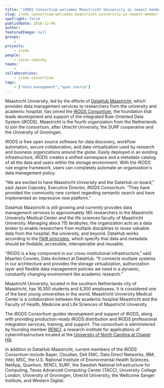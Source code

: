 ```yaml
---
title: "iRODS Consortium welcomes Maastricht University as newest member"
slug: irods-consortium-welcomes-maastricht-university-as-newest-member
spotlight: false
publishDate: 2018-12-06
author: 
featuredImage: null
groups:
    - 
projects:
    - irods
people:
    - jason-coposky
teams: 
    - 
collaborations:
    - irods-consortium
tags:
    - ["data management","open source"]
---
```

<!-- wp:paragraph -->
<p>Maastricht University, led by the efforts of <a href="https://datahub.mumc.maastrichtuniversity.nl/">DataHub Maastricht</a>, which provides data management services to researchers from the university and academic hospital, has joined the <a href="https://irods.org/">iRODS Consortium</a>, the foundation that leads development and support of the integrated Rule-Oriented Data System (iRODS). Maastricht is the fourth organization from the Netherlands to join the consortium, after Utrecht University, the SURF cooperative and the University of Groningen.</p>
<!-- /wp:paragraph -->

<!-- wp:more -->
<!--more-->
<!-- /wp:more -->

<!-- wp:paragraph -->
<p>iRODS is free open source software for data discovery, workflow automation, secure collaboration, and data virtualization used by research and business organizations around the globe. Easily deployed in an existing infrastructure, iRODS creates a unified namespace and a metadata catalog of all the data and users within the storage environment. With the iRODS rule engine framework, users can completely automate an organization's data management policy.<br></p>
<!-- /wp:paragraph -->

<!-- wp:paragraph -->
<p>“We are excited to have Maastricht University and the DataHub on board,” said Jason Coposky, Executive Director, iRODS Consortium. “They have provided the community new context regarding semantic search and have implemented an impressive new platform.”<br></p>
<!-- /wp:paragraph -->

<!-- wp:paragraph -->
<p>DataHub Maastricht is still growing and currently provides data management services to approximately 185 researchers in the Maastricht University Medical Center and the life sciences faculty of Maastricht University. Managing about 115 terabytes, the organization acts as a data broker to enable researchers from multiple disciplines to reuse valuable data from the hospital, the university, and beyond. DataHub works according to the <a href="https://www.nature.com/articles/sdata201618">FAIR principles</a>, which specify that data and metadata should be findable, accessible, interoperable and reusable.<br></p>
<!-- /wp:paragraph -->

<!-- wp:paragraph -->
<p>“iRODS is a key component in our cross-institutional infrastructure,” said Maarten Coonen, Data Architect at DataHub. “It connects multiple systems in our architecture and provides the storage virtualization, authorization layer and flexible data management policies we need in a dynamic, constantly changing environment like academic research.”</p>
<!-- /wp:paragraph -->

<!-- wp:paragraph -->
<p>Maastricht University, located in the southern Netherlands city of Maastricht, has 16,300 students and 4,300 employees. It is considered one of the best young universities in the world. Maastricht University Medical Center is a collaboration between the academic hospital Maastricht and the Faculty of Health, Medicine and Life Sciences of Maastricht University. <br></p>
<!-- /wp:paragraph -->

<!-- wp:paragraph -->
<p>The iRODS Consortium guides development and support of iRODS, along with providing production-ready iRODS distribution and iRODS professional integration services, training, and support. The consortium is administered by founding member&nbsp;<a href="https://renci.org/">RENCI</a>, a research institute for applications of cyberinfrastructure located at the&nbsp;<a href="https://www.unc.edu/">University of North Carolina at Chapel Hill</a>.<br></p>
<!-- /wp:paragraph -->

<!-- wp:paragraph -->
<p>In addition to DataHub Maastricht, current members of the iRODS Consortium include Bayer, Cloudian, Dell EMC, Data Direct Networks, IBM, Intel, MSC, the U.S. National Institute of Environmental Health Sciences, NetApp, Quantum, RENCI, SURF, the Swedish National Infrastructure for Computing, Texas Advanced Computing Center (TACC), University College London, University of Groningen, Utrecht University, the Wellcome Sanger Institute, and Western Digital.<br></p>
<!-- /wp:paragraph -->
